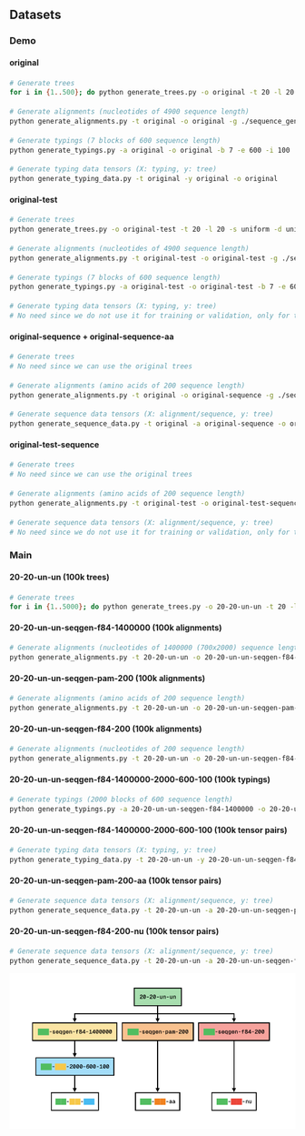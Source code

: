 ## Datasets

### Demo

#### original
```bash
# Generate trees
for i in {1..500}; do python generate_trees.py -o original -t 20 -l 20 -s uniform -d uniform; done

# Generate alignments (nucleotides of 4900 sequence length)
python generate_alignments.py -t original -o original -g ./sequence_generators/seq-gen -m F84 -l 4900

# Generate typings (7 blocks of 600 sequence length)
python generate_typings.py -a original -o original -b 7 -e 600 -i 100

# Generate typing data tensors (X: typing, y: tree)
python generate_typing_data.py -t original -y original -o original
```

#### original-test
```bash
# Generate trees
python generate_trees.py -o original-test -t 20 -l 20 -s uniform -d uniform

# Generate alignments (nucleotides of 4900 sequence length)
python generate_alignments.py -t original-test -o original-test -g ./sequence_generators/seq-gen -m F84 -l 4900

# Generate typings (7 blocks of 600 sequence length)
python generate_typings.py -a original-test -o original-test -b 7 -e 600 -i 100

# Generate typing data tensors (X: typing, y: tree)
# No need since we do not use it for training or validation, only for testing.
```

#### original-sequence + original-sequence-aa
```bash
# Generate trees
# No need since we can use the original trees

# Generate alignments (amino acids of 200 sequence length)
python generate_alignments.py -t original -o original-sequence -g ./sequence_generators/seq-gen -m PAM -l 200

# Generate sequence data tensors (X: alignment/sequence, y: tree)
python generate_sequence_data.py -t original -a original-sequence -o original-sequence-aa -v amino_acids
```

#### original-test-sequence
```bash
# Generate trees
# No need since we can use the original trees

# Generate alignments (amino acids of 200 sequence length)
python generate_alignments.py -t original-test -o original-test-sequence -g ./sequence_generators/seq-gen -m PAM -l 200

# Generate sequence data tensors (X: alignment/sequence, y: tree)
# No need since we do not use it for training or validation, only for testing.
```

### Main

#### 20-20-un-un (100k trees)
```bash
# Generate trees
for i in {1..5000}; do python generate_trees.py -o 20-20-un-un -t 20 -l 20 -s uniform -d uniform; done
```

#### 20-20-un-un-seqgen-f84-1400000 (100k alignments)
```bash
# Generate alignments (nucleotides of 1400000 (700x2000) sequence length)
python generate_alignments.py -t 20-20-un-un -o 20-20-un-un-seqgen-f84-1400000 -g ./sequence_generators/seq-gen -m F84 -l 1400000
```

#### 20-20-un-un-seqgen-pam-200 (100k alignments)
```bash
# Generate alignments (amino acids of 200 sequence length)
python generate_alignments.py -t 20-20-un-un -o 20-20-un-un-seqgen-pam-200 -g ./sequence_generators/seq-gen -m PAM -l 200
```

#### 20-20-un-un-seqgen-f84-200 (100k alignments)
```bash
# Generate alignments (nucleotides of 200 sequence length)
python generate_alignments.py -t 20-20-un-un -o 20-20-un-un-seqgen-f84-200 -g ./sequence_generators/seq-gen -m F84 -l 200
```

#### 20-20-un-un-seqgen-f84-1400000-2000-600-100 (100k typings)
```bash
# Generate typings (2000 blocks of 600 sequence length)
python generate_typings.py -a 20-20-un-un-seqgen-f84-1400000 -o 20-20-un-un-seqgen-f84-1400000-2000-600-100 -b 2000 -e 600 -i 100
```

#### 20-20-un-un-seqgen-f84-1400000-2000-600-100 (100k tensor pairs)
```bash
# Generate typing data tensors (X: typing, y: tree)
python generate_typing_data.py -t 20-20-un-un -y 20-20-un-un-seqgen-f84-1400000-2000-600-100 -o 20-20-un-un-seqgen-f84-1400000-2000-600-100
```

#### 20-20-un-un-seqgen-pam-200-aa (100k tensor pairs)
```bash
# Generate sequence data tensors (X: alignment/sequence, y: tree)
python generate_sequence_data.py -t 20-20-un-un -a 20-20-un-un-seqgen-pam-200 -o 20-20-un-un-seqgen-pam-200-aa -v amino_acids
```

#### 20-20-un-un-seqgen-f84-200-nu (100k tensor pairs)
```bash
# Generate sequence data tensors (X: alignment/sequence, y: tree)
python generate_sequence_data.py -t 20-20-un-un -a 20-20-un-un-seqgen-f84-200 -o 20-20-un-un-seqgen-f84-200-nu -v nucleotides
```

![main-dataset](images/main-dataset.png)